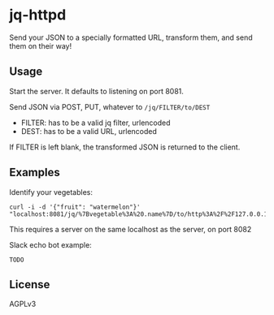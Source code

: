 jq-httpd
========

Send your JSON to a specially formatted URL, transform them, and send them on
their way!

Usage
-----
Start the server. It defaults to listening on port 8081.

Send JSON via POST, PUT, whatever to `/jq/FILTER/to/DEST`

- FILTER: has to be a valid jq filter, urlencoded
- DEST: has to be a valid URL, urlencoded

If FILTER is left blank, the transformed JSON is returned to the client.

Examples
--------

Identify your vegetables:
```
curl -i -d '{"fruit": "watermelon"}' "localhost:8081/jq/%7Bvegetable%3A%20.name%7D/to/http%3A%2F%2F127.0.0.1%3A8082"
```
This requires a server on the same localhost as the server, on port 8082

Slack echo bot example:
```
TODO
```

License
-------
AGPLv3
